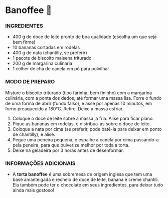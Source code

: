 # Banoffee :cake:



### INGREDIENTES

- 400 g de doce de leite pronto de boa qualidade (escolha um que seja bem firme)
- 10 bananas cortadas em rodelas
- 400 g de nata (chantilly, se preferir)
- 1 pacote de biscoito maisena triturado 
- 200 g de margarina culinária
- 1 colher de chá de canela em pó para polvilhar

### MODO DE PREPARO

Misture o biscoito triturado (tipo farinha, bem fininho) com a margarina culinária, com a ponta dos dedos, até formar uma massa lisa. Forre o fundo de uma forma de abrir (fundo falso), e asse por apenas 10 minutos, em forno preaquecido a 180°C. Retire. Deixe a massa esfriar.

1. Coloque o doce de leite sobre a massa já fria. Alise para ficar plano.
2. Pique as bananas em rodelas, e distribua-as sobre o doce de leite.
3. Coloque a nata por cima (se preferir, pode batê-la para deixar em ponto de chantilly), e alise.
4. Pegue uma peneira pequena, e espalhe a canela por cima passando-a pela peneira, para que pulverize melhor por toda a torta.
5. Deixe na geladeira por 3 horas antes de desenformar.

### INFORMAÇÕES ADICIONAIS

- A **torta banoffee** é uma sobremesa de origem inglesa que tem uma base amanteigada e recheio de doce de leite, banana e creme chantili. Ela também pode ter o chocolate em seus ingredientes, para deixar tudo ainda mais gostoso!